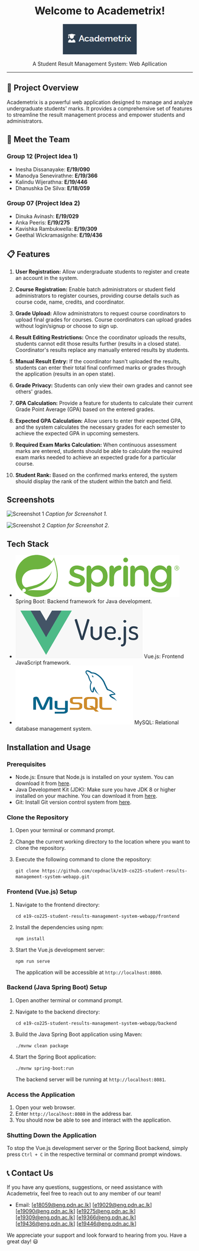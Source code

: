 <h1 align="center">Welcome to Academetrix!</h1>

<p align="center">
  <img src="images/academetrix-logo.png" alt="Academetrix Logo" width="200">
</p>

<p align="center">A Student Result Management System: Web Apllication</p>

---

## 🚀 Project Overview

Academetrix is a powerful web application designed to manage and analyze undergraduate students' marks. It provides a comprehensive set of features to streamline the result management process and empower students and administrators.

## 🌟 Meet the Team

### Group 12 (Project Idea 1)

- Inesha Dissanayake: **E/19/090**
- Manodya Senevirathne: **E/19/366**
- Kalindu Wijerathna: **E/19/446**
- Dhanushka De Silva: **E/18/059**

### Group 07 (Project Idea 2)

- Dinuka Avinash: **E/19/029**
- Anka Peeris: **E/19/275**
- Kavishka Rambukwella: **E/19/309**
- Geethal Wickramasignhe: **E/19/436**

## 📋 Features


1. **User Registration:** Allow undergraduate students to register and create an account in the system.

2. **Course Registration:** Enable batch administrators or student field administrators to register courses, providing course details such as course code, name, credits, and coordinator.

3. **Grade Upload:** Allow administrators to request course coordinators to upload final grades for courses. Course coordinators can upload grades without login/signup or choose to sign up.

4. **Result Editing Restrictions:** Once the coordinator uploads the results, students cannot edit those results further (results in a closed state). Coordinator's results replace any manually entered results by students.

5. **Manual Result Entry:** If the coordinator hasn't uploaded the results, students can enter their total final confirmed marks or grades through the application (results in an open state).

6. **Grade Privacy:** Students can only view their own grades and cannot see others' grades.

7. **GPA Calculation:** Provide a feature for students to calculate their current Grade Point Average (GPA) based on the entered grades.

8. **Expected GPA Calculation:** Allow users to enter their expected GPA, and the system calculates the necessary grades for each semester to achieve the expected GPA in upcoming semesters.

9. **Required Exam Marks Calculation:** When continuous assessment marks are entered, students should be able to calculate the required exam marks needed to achieve an expected grade for a particular course.

10. **Student Rank:** Based on the confirmed marks entered, the system should display the rank of the student within the batch and field.

## Screenshots

![Screenshot 1](/images/screenshot1.png)
*Caption for Screenshot 1.*

![Screenshot 2](/images/screenshot2.png)
*Caption for Screenshot 2.*

## Tech Stack

- ![Spring Boot](/images/spring-boot-logo.png) Spring Boot: Backend framework for Java development.
- ![Vue.js](/images/vuejs-logo.png) Vue.js: Frontend JavaScript framework.
- ![MySQL](/images/mysql-logo.png) MySQL: Relational database management system.
  
## Installation and Usage

### Prerequisites

- Node.js: Ensure that Node.js is installed on your system. You can download it from [here](https://nodejs.org).
- Java Development Kit (JDK): Make sure you have JDK 8 or higher installed on your machine. You can download it from [here](https://www.oracle.com/java/technologies/javase-jdk11-downloads.html).
- Git: Install Git version control system from [here](https://git-scm.com/downloads).

### Clone the Repository

1. Open your terminal or command prompt.
2. Change the current working directory to the location where you want to clone the repository.
3. Execute the following command to clone the repository:

   ```
   git clone https://github.com/cepdnaclk/e19-co225-student-results-management-system-webapp.git
   ```

### Frontend (Vue.js) Setup

1. Navigate to the frontend directory:

   ```
   cd e19-co225-student-results-management-system-webapp/frontend
   ```

2. Install the dependencies using npm:

   ```
   npm install
   ```

3. Start the Vue.js development server:

   ```
   npm run serve
   ```

   The application will be accessible at `http://localhost:8080`.

### Backend (Java Spring Boot) Setup

1. Open another terminal or command prompt.
2. Navigate to the backend directory:

   ```
   cd e19-co225-student-results-management-system-webapp/backend
   ```

3. Build the Java Spring Boot application using Maven:

   ```
   ./mvnw clean package
   ```

4. Start the Spring Boot application:

   ```
   ./mvnw spring-boot:run
   ```

   The backend server will be running at `http://localhost:8081`.

### Access the Application

1. Open your web browser.
2. Enter `http://localhost:8080` in the address bar.
3. You should now be able to see and interact with the application.

### Shutting Down the Application

To stop the Vue.js development server or the Spring Boot backend, simply press `Ctrl + C` in the respective terminal or command prompt windows.

## 📞 Contact Us

If you have any questions, suggestions, or need assistance with Academetrix, feel free to reach out to any member of our team!
- Email: [e18059@eng.pdn.ac.lk]
         [e19029@eng.pdn.ac.lk]
         [e19090@eng.pdn.ac.lk]
         [e19275@eng.pdn.ac.lk]
         [e19309@eng.pdn.ac.lk]
         [e19366@eng.pdn.ac.lk]
         [e19436@eng.pdn.ac.lk]
         [e19446@eng.pdn.ac.lk]

We appreciate your support and look forward to hearing from you. Have a great day! :smiley:
